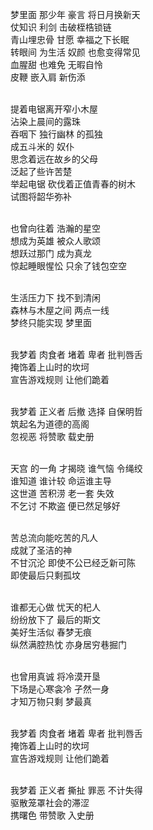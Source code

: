 梦里面 那少年 豪言 将日月换新天<br>
仗知识 利剑 击破桎梏锁链<br>
青山埋忠骨 甘愿 幸福之下长眠<br>
转眼间 为生活 奴颜 也愈变得常见<br>
血腥甜 也难免 无暇自怜<br>
皮鞭 嵌入肩 新伤添<br><br>

提着电锯离开窄小木屋<br>
沾染上晨间的露珠<br>
吞咽下 独行幽林 的孤独<br>
成五斗米的 奴仆<br>
思念着远在故乡的父母<br>
泛起了些许苦楚<br>
举起电锯 砍伐着正值青春的树木<br>
试图将韶华弥补<br><br>

也曾向往着 浩瀚的星空<br>
想成为英雄 被众人歌颂<br>
想跃过那门 成为真龙<br>
惊起睡眼惺忪 只余了钱包空空<br><br>

生活压力下 找不到清闲<br>
森林与木屋之间 两点一线<br>
梦终只能实现 梦里面<br><br>

我梦着 肉食者 堵着 卑者 批判唇舌<br>
掩饰着上山时的坎坷<br>
宣告游戏规则 让他们跪着<br><br>

我梦着 正义者 后撤 选择 自保明哲<br>
筑起名为道德的高阁<br>
忽视恶 将赞歌 载史册<br><br>

天宫 的一角 才揭晓 谁气恼 令绳绞<br>
谁知道 谁计较 命运谁主导<br>
这世道 苦积涝 老一套 失效<br>
不乞讨 不欺盗 便已然足够好<br><br>

苦总流向能吃苦的凡人<br>
成就了圣洁的神<br>
不甘沉沦 即使不公已经乏新可陈<br>
即使最后只剩孤坟<br><br>

谁都无心做 忧天的杞人<br>
纷纷放下了 最后的斯文<br>
美好生活似 春梦无痕<br>
纵然满腔热忱 亦身居穷巷掘门<br><br>

也曾用真诚 将冷漠开垦<br>
下场是心寒衾冷 孑然一身<br>
才知万物只剩 梦最真<br><br>

我梦着 肉食者 堵着 卑者 批判唇舌<br>
掩饰着上山时的坎坷<br>
宣告游戏规则 让他们跪着<br><br>

我梦着 正义者 撕扯 罪恶 不计失得<br>
驱散笼罩社会的滞涩<br>
携曙色 带赞歌 入史册<br>

